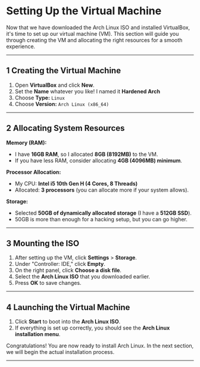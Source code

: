 # Setting Up the Virtual Machine

Now that we have downloaded the Arch Linux ISO and installed VirtualBox, it's time to set up our virtual machine (VM). This section will guide you through creating the VM and allocating the right resources for a smooth experience.

---

## **1️ Creating the Virtual Machine**
1. Open **VirtualBox** and click **New**.
2. Set the **Name** whatever you like! I named it **Hardened Arch**
3. Choose **Type:** `Linux`  
4. Choose **Version:** `Arch Linux (x86_64)`

---

## **2️ Allocating System Resources**
**Memory (RAM):**  
- I have **16GB RAM**, so I allocated **8GB (8192MB)** to the VM.  
- If you have less RAM, consider allocating **4GB (4096MB) minimum**.

**Processor Allocation:**  
- My CPU: **Intel i5 10th Gen H (4 Cores, 8 Threads)**  
- Allocated: **3 processors** (you can allocate more if your system allows).

**Storage:**  
- Selected **50GB of dynamically allocated storage** (I have a **512GB SSD**).  
- 50GB is more than enough for a hacking setup, but you can go higher.

---

## **3️ Mounting the ISO**
1. After setting up the VM, click **Settings** > **Storage**.
2. Under "Controller: IDE," click **Empty**.
3. On the right panel, click **Choose a disk file**.
4. Select the **Arch Linux ISO** that you downloaded earlier.
5. Press **OK** to save changes.

---

## **4️ Launching the Virtual Machine**
1. Click **Start** to boot into the **Arch Linux ISO**.
2. If everything is set up correctly, you should see the **Arch Linux installation menu**.

Congratulations! You are now ready to install Arch Linux. In the next section, we will begin the actual installation process. 

---
